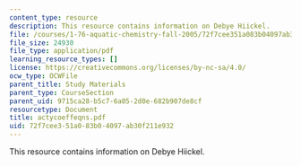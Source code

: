 ```yaml
---
content_type: resource
description: This resource contains information on Debye Hiickel.
file: /courses/1-76-aquatic-chemistry-fall-2005/72f7cee351a083b04097ab30f211e932_actycoeffeqns.pdf
file_size: 24930
file_type: application/pdf
learning_resource_types: []
license: https://creativecommons.org/licenses/by-nc-sa/4.0/
ocw_type: OCWFile
parent_title: Study Materials
parent_type: CourseSection
parent_uid: 9715ca28-b5c7-6a05-2d0e-682b907de8cf
resourcetype: Document
title: actycoeffeqns.pdf
uid: 72f7cee3-51a0-83b0-4097-ab30f211e932
---
```

This resource contains information on Debye Hiickel.